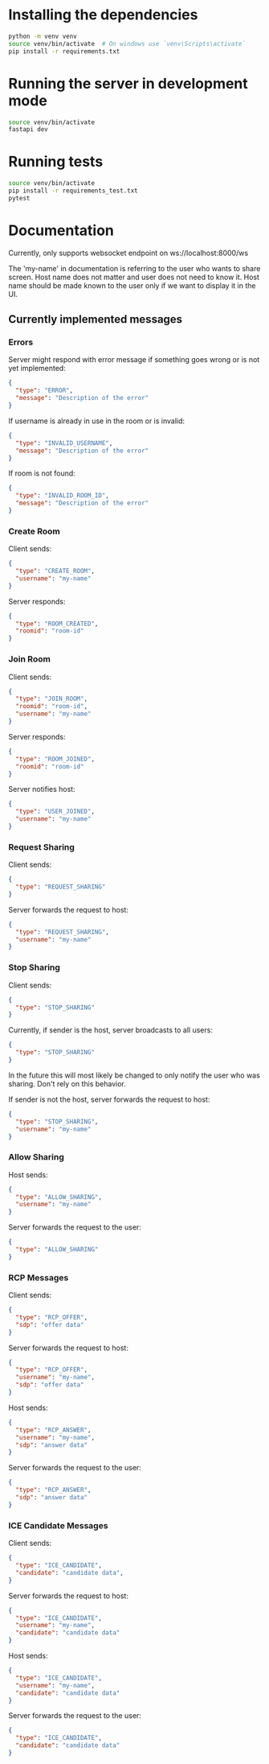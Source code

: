 # Installing the dependencies
```bash
python -m venv venv
source venv/bin/activate  # On windows use `venv\Scripts\activate`
pip install -r requirements.txt
```

# Running the server in development mode
```bash
source venv/bin/activate
fastapi dev
```

# Running tests
```bash
source venv/bin/activate
pip install -r requirements_test.txt
pytest
```

# Documentation
Currently, only supports websocket endpoint on ws://localhost:8000/ws

The 'my-name' in documentation is referring to the user who wants to share screen. Host name does not matter and user does not need to know it.
Host name should be made known to the user only if we want to display it in the UI.

## Currently implemented messages

### Errors
Server might respond with error message if something goes wrong or is not yet implemented:
```json
{
  "type": "ERROR",
  "message": "Description of the error"
}
```

If username is already in use in the room or is invalid:
```json
{
  "type": "INVALID_USERNAME",
  "message": "Description of the error"
}
```

If room is not found:
```json
{
  "type": "INVALID_ROOM_ID",
  "message": "Description of the error"
}
```


### Create Room
Client sends:
```json
{
  "type": "CREATE_ROOM",
  "username": "my-name"
}
```
Server responds:
```json
{
  "type": "ROOM_CREATED",
  "roomid": "room-id"
}
```

### Join Room
Client sends:
```json
{
  "type": "JOIN_ROOM",
  "roomid": "room-id",
  "username": "my-name"
}
```
Server responds:
```json
{
  "type": "ROOM_JOINED",
  "roomid": "room-id"
}
```
Server notifies host:
```json
{
  "type": "USER_JOINED",
  "username": "my-name"
}
```

### Request Sharing
Client sends:
```json
{
  "type": "REQUEST_SHARING"
}
```
Server forwards the request to host:
```json
{
  "type": "REQUEST_SHARING",
  "username": "my-name"
}
```

### Stop Sharing
Client sends:
```json
{
  "type": "STOP_SHARING"
}
```
Currently, if sender is the host, server broadcasts to all users:
```json
{
  "type": "STOP_SHARING"
}
```
In the future this will most likely be changed to only notify the user who was sharing.
Don't rely on this behavior.

If sender is not the host, server forwards the request to host:
```json
{
  "type": "STOP_SHARING",
  "username": "my-name"
}
```

### Allow Sharing
Host sends:
```json
{
  "type": "ALLOW_SHARING",
  "username": "my-name"
}
```
Server forwards the request to the user:
```json
{
  "type": "ALLOW_SHARING"
}
```

### RCP Messages

Client sends:
```json
{
  "type": "RCP_OFFER",
  "sdp": "offer data"
}
```

Server forwards the request to host:
```json
{
  "type": "RCP_OFFER",
  "username": "my-name",
  "sdp": "offer data"
}
```

Host sends:
```json
{
  "type": "RCP_ANSWER",
  "username": "my-name",
  "sdp": "answer data"
}
```

Server forwards the request to the user:
```json
{
  "type": "RCP_ANSWER",
  "sdp": "answer data"
}
```

### ICE Candidate Messages
Client sends:
```json
{
  "type": "ICE_CANDIDATE",
  "candidate": "candidate data",
}
```

Server forwards the request to host:
```json
{
  "type": "ICE_CANDIDATE",
  "username": "my-name",
  "candidate": "candidate data"
}
```

Host sends:
```json
{
  "type": "ICE_CANDIDATE",
  "username": "my-name",
  "candidate": "candidate data"
}
```

Server forwards the request to the user:
```json
{ 
  "type": "ICE_CANDIDATE",
  "candidate": "candidate data"
}
```
